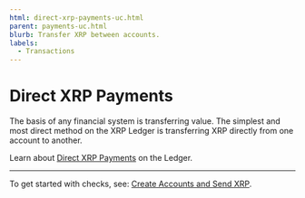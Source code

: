 ```yaml
---
html: direct-xrp-payments-uc.html
parent: payments-uc.html
blurb: Transfer XRP between accounts.
labels:
  - Transactions
---
```

# Direct XRP Payments

The basis of any financial system is transferring value. The simplest and most direct method on the XRP Ledger is transferring XRP directly from one account to another.

Learn about [Direct XRP Payments](direct-xrp-payments.html) on the Ledger.

---

To get started with checks, see: [Create Accounts and Send XRP](create-accounts-send-xrp.html).